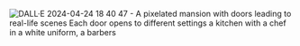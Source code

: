 ![DALL·E 2024-04-24 18 40 47 - A pixelated mansion with doors leading to real-life scenes  Each door opens to different settings a kitchen with a chef in a white uniform, a barbers](https://github.com/ThomasCarstens/educate-me/assets/36089032/593758b0-7416-44f3-b314-d7d6a66f5a9a)
